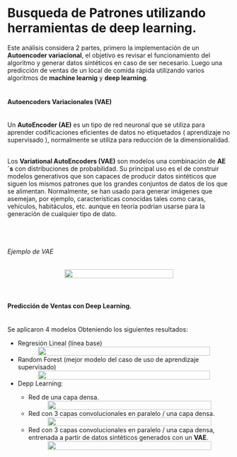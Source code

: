 <h1>Busqueda de Patrones utilizando herramientas de deep learning.</h1>
Este análisis considera 2 partes, primero la implementación de un <strong>Autoencoder variacional</strong>, el objetivo es revisar el funcionamiento del algoritmo y generar datos sintéticos en caso de ser necesario. Luego una predicción de ventas de un local de comida rápida utilizando varios algoritmos de <strong>machine learnig</strong> y <strong>deep learning</strong>.
<br><br>

<h4>Autoencoders Variacionales (VAE)</h4><br>
Un <strong>AutoEncoder (AE)</strong> es un tipo de red neuronal que se utiliza para aprender codificaciones eficientes de datos no etiquetados ( aprendizaje no supervisado ), normalmente se utiliza para reducción de la dimensionalidad. 
<br><br>

Los <strong>Variational AutoEncoders (VAE)</strong> son modelos una combinación de <strong>AE´s</strong> con distribuciones de probabilidad. Su principal uso es el de construir modelos generativos que son capaces de producir datos sintéticos que siguen los mismos patrones que los grandes conjuntos de datos de los que se alimentan. Normalmente, se han usado para generar imágenes que asemejan, por ejemplo, características conocidas tales como caras, vehículos, habitáculos, etc. aunque en teoría podrían usarse para la generación de cualquier tipo de dato.

<br><br>
<h6>Ejemplo de VAE</h6>
    <div style="display: flex; justify-content: center; text-align: center;">
        <img width="70%" height="auto" src=${AssetsImage.ComidaDLVae}>
    </div>
<br><br>

<h4>Predicción de Ventas con Deep Learning.</h4><br>
Se aplicaron 4 modelos Obteniendo los siguientes resultados:
<ul>
    <li>Regresión Lineal (línea base)</li>
        <div style="display: flex; justify-content: center; text-align: center;">
            <img width="90%" height="auto" src=${AssetsImage.ComidaDLReg}>
        </div>
    <li>Random Forest (mejor modelo del caso de uso de aprendizaje supervisado)</li>
        <div style="display: flex; justify-content: center; text-align: center;">
            <img width="90%" height="auto" src=${AssetsImage.ComidaDLRF}>
        </div>
    <li>Depp Learning:</li>
    <ul>
        <li>Red de una capa densa.</li>
            <div style="display: flex; justify-content: center; text-align: center;">
                <img width="90%" height="auto" src=${AssetsImage.ComidaDLDLRes}>
            </div>
        <li>Red con 3 capas convolucionales en paralelo / una capa densa.</li>
            <div style="display: flex; justify-content: center; text-align: center;">
                <img width="90%" height="auto" src=${AssetsImage.ComidaDLCNNRes}>
            </div>
        <li>Red con 3 capas convolucionales en paralelo / una capa densa, entrenada a partir de datos sintéticos generados con un <strong>VAE</strong>.</li>
            <div style="display: flex; justify-content: center; text-align: center;">
                <img width="90%" height="auto" src=${AssetsImage.ComidaDLCNNVaeRes}>
            </div>
    </ul>
</ul>